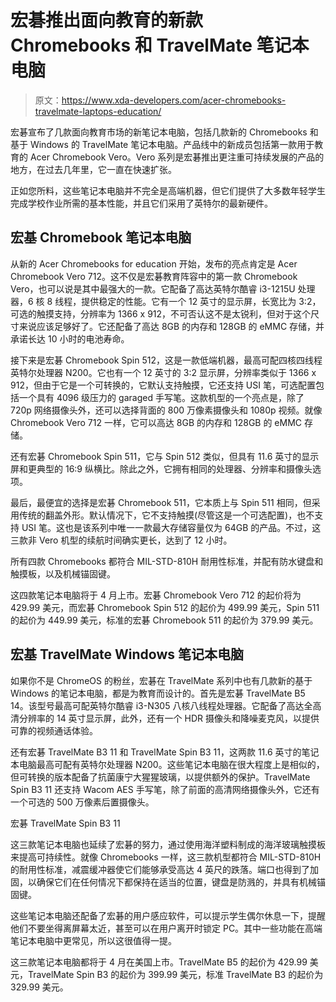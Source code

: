 # 宏碁推出面向教育的新款 Chromebooks 和 TravelMate 笔记本电脑

> 原文：<https://www.xda-developers.com/acer-chromebooks-travelmate-laptops-education/>

宏碁宣布了几款面向教育市场的新笔记本电脑，包括几款新的 Chromebooks 和基于 Windows 的 TravelMate 笔记本电脑。产品线中的新成员包括第一款用于教育的 Acer Chromebook Vero。Vero 系列是宏碁推出更注重可持续发展的产品的地方，在过去几年里，它一直在快速扩张。

正如您所料，这些笔记本电脑并不完全是高端机器，但它们提供了大多数年轻学生完成学校作业所需的基本性能，并且它们采用了英特尔的最新硬件。

## 宏基 Chromebook 笔记本电脑

从新的 Acer Chromebooks for education 开始，发布的亮点肯定是 Acer Chromebook Vero 712。这不仅是宏碁教育阵容中的第一款 Chromebook Vero，也可以说是其中最强大的一款。它配备了高达英特尔酷睿 i3-1215U 处理器，6 核 8 线程，提供稳定的性能。它有一个 12 英寸的显示屏，长宽比为 3:2，可选的触摸支持，分辨率为 1366 x 912，不可否认这不是太锐利，但对于这个尺寸来说应该足够好了。它还配备了高达 8GB 的内存和 128GB 的 eMMC 存储，并承诺长达 10 小时的电池寿命。

接下来是宏碁 Chromebook Spin 512，这是一款低端机器，最高可配四核四线程英特尔处理器 N200。它也有一个 12 英寸的 3:2 显示屏，分辨率类似于 1366 x 912，但由于它是一个可转换的，它默认支持触摸，它还支持 USI 笔，可选配置包括一个具有 4096 级压力的 garaged 手写笔。这款机型的一个亮点是，除了 720p 网络摄像头外，还可以选择背面的 800 万像素摄像头和 1080p 视频。就像 Chromebook Vero 712 一样，它可以高达 8GB 的内存和 128GB 的 eMMC 存储。

还有宏碁 Chromebook Spin 511，它与 Spin 512 类似，但具有 11.6 英寸的显示屏和更典型的 16:9 纵横比。除此之外，它拥有相同的处理器、分辨率和摄像头选项。

最后，最便宜的选择是宏碁 Chromebook 511，它本质上与 Spin 511 相同，但采用传统的翻盖外形。默认情况下，它不支持触摸(尽管这是一个可选配置)，也不支持 USI 笔。这也是该系列中唯一一款最大存储容量仅为 64GB 的产品。不过，这三款非 Vero 机型的续航时间确实更长，达到了 12 小时。

所有四款 Chromebooks 都符合 MIL-STD-810H 耐用性标准，并配有防水键盘和触摸板，以及机械锚固键。

这四款笔记本电脑将于 4 月上市。宏碁 Chromebook Vero 712 的起价将为 429.99 美元，而宏碁 Chromebook Spin 512 的起价为 499.99 美元，Spin 511 的起价为 449.99 美元，标准的宏碁 Chromebook 511 的起价为 379.99 美元。

## 宏基 TravelMate Windows 笔记本电脑

如果你不是 ChromeOS 的粉丝，宏碁在 TravelMate 系列中也有几款新的基于 Windows 的笔记本电脑，都是为教育而设计的。首先是宏碁 TravelMate B5 14。该型号最高可配英特尔酷睿 i3-N305 八核八线程处理器。它配备了高达全高清分辨率的 14 英寸显示屏，此外，还有一个 HDR 摄像头和降噪麦克风，以提供可靠的视频通话体验。

还有宏碁 TravelMate B3 11 和 TravelMate Spin B3 11，这两款 11.6 英寸的笔记本电脑最高可配有英特尔处理器 N200。这些笔记本电脑在很大程度上是相似的，但可转换的版本配备了抗菌康宁大猩猩玻璃，以提供额外的保护。TravelMate Spin B3 11 还支持 Wacom AES 手写笔，除了前面的高清网络摄像头外，它还有一个可选的 500 万像素后置摄像头。

宏碁 TravelMate Spin B3 11

这三款笔记本电脑也延续了宏碁的努力，通过使用海洋塑料制成的海洋玻璃触摸板来提高可持续性。就像 Chromebooks 一样，这三款机型都符合 MIL-STD-810H 的耐用性标准，减震缓冲器使它们能够承受高达 4 英尺的跌落。端口也得到了加固，以确保它们在任何情况下都保持在适当的位置，键盘是防溅的，并具有机械锚固键。

这些笔记本电脑还配备了宏碁的用户感应软件，可以提示学生偶尔休息一下，提醒他们不要坐得离屏幕太近，甚至可以在用户离开时锁定 PC。其中一些功能在高端笔记本电脑中更常见，所以这很值得一提。

这三款笔记本电脑都将于 4 月在美国上市。TravelMate B5 的起价为 429.99 美元，TravelMate Spin B3 的起价为 399.99 美元，标准 TravelMate B3 的起价为 329.99 美元。